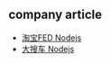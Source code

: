 ## company article

- [淘宝FED Nodejs](http://taobaofed.org/categories/Node-js/)
- [大搜车 Nodejs](http://taobaofed.org/categories/Node-js/)